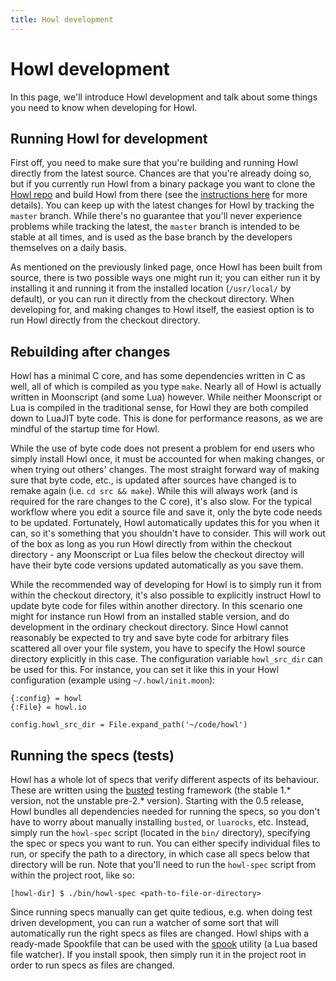 ```yaml
---
title: Howl development
---
```


# Howl development

In this page, we'll introduce Howl development and talk about some things you
need to know when developing for Howl.

## Running Howl for development

First off, you need to make sure that you're building and running Howl directly
from the latest source. Chances are that you're already doing so, but if you
currently run Howl from a binary package you want to clone the [Howl
repo](https://github.com/howl-editor/howl/) and build Howl from there (see the
[instructions here](/getit.html#building-howl-from-source) for more details).
You can keep up with the latest changes for Howl by tracking the `master`
branch. While there's no guarantee that you'll never experience problems while
tracking the latest, the `master` branch is intended to be stable at all times,
and is used as the base branch by the developers themselves on a daily basis.

As mentioned on the previously linked page, once Howl has been built from
source, there is two possible ways one might run it; you can either run it by
installing it and running it from the installed location (`/usr/local/` by
default), or you can run it directly from the checkout directory. When
developing for, and making changes to Howl itself, the easiest option is to run
Howl directly from the checkout directory.

## Rebuilding after changes

Howl has a minimal C core, and has some dependencies written in C as well, all
of which is compiled as you type `make`. Nearly all of Howl is actually written
in Moonscript (and some Lua) however. While neither Moonscript or Lua is
compiled in the traditional sense, for Howl they are both compiled down to
LuaJIT byte code. This is done for performance reasons, as we are mindful of the
startup time for Howl.

While the use of byte code does not present a problem for end users who simply
install Howl once, it must be accounted for when making changes, or when trying
out others' changes. The most straight forward way of making sure that byte
code, etc., is updated after sources have changed is to remake again (i.e. `cd
src && make`). While this will always work (and is required for the rare changes
to the C core), it's also slow. For the typical workflow where you edit a source
file and save it, only the byte code needs to be updated. Fortunately, Howl
automatically updates this for you when it can, so it's something that you
shouldn't have to consider. This will work out of the box as long as you run
Howl directly from within the checkout directory - any Moonscript or Lua files
below the checkout directoy will have their byte code versions updated
automatically as you save them.

While the recommended way of developing for Howl is to simply run it from within
the checkout directory, it's also possible to explicitly instruct Howl to update
byte code for files within another directory. In this scenario one might for
instance run Howl from an installed stable version, and do development in the
ordinary checkout directory. Since Howl cannot reasonably be expected to try and
save byte code for arbitrary files scattered all over your file system, you have
to specify the Howl source directory explicitly in this case. The configuration
variable `howl_src_dir` can be used for this. For instance, you can set it like
this in your Howl configuration (example using `~/.howl/init.moon`):

```moonscript
{:config} = howl
{:File} = howl.io

config.howl_src_dir = File.expand_path('~/code/howl')
```

## Running the specs (tests)

Howl has a whole lot of specs that verify different aspects of its behaviour.
These are written using the [busted](http://olivinelabs.com/busted/) testing
framework (the stable 1.* version, not the unstable pre-2.* version). Starting
with the 0.5 release, Howl bundles all dependencies needed for running the
specs, so you don't have to worry about manually installing `busted`, or
`luarocks`, etc. Instead, simply run the `howl-spec` script (located in the
`bin/` directory), specifying the spec or specs you want to run. You can either
specify individual files to run, or specify the path to a directory, in which
case all specs below that directory will be run. Note that you'll need to run
the `howl-spec` script from within the project root, like so:

```shell
[howl-dir] $ ./bin/howl-spec <path-to-file-or-directory>
```

Since running specs manually can get quite tedious, e.g. when doing test driven
development, you can run a watcher of some sort that will automatically run the
right specs as files are changed. Howl ships with a ready-made Spookfile that
can be used with the [spook](https://github.com/johnae/spook) utility (a Lua
based file watcher). If you install spook, then simply run it in the project
root in order to run specs as files are changed.
